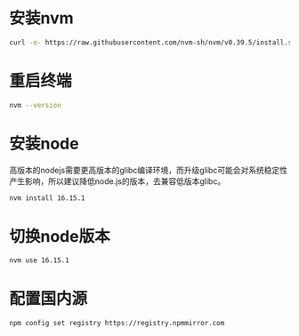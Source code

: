 # 安装nvm

```sh
curl -o- https://raw.githubusercontent.com/nvm-sh/nvm/v0.39.5/install.sh | bash
```

# 重启终端

```sh
nvm --version
```

# 安装node

高版本的nodejs需要更高版本的glibc编译环境，而升级glibc可能会对系统稳定性产生影响，所以建议降低node.js的版本，去兼容低版本glibc。

```sh
nvm install 16.15.1
```

# 切换node版本

```sh
nvm use 16.15.1
```

# 配置国内源

```sh
npm config set registry https://registry.npmmirror.com
```
